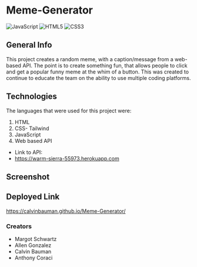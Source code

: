 # Meme-Generator
![JavaScript](https://img.shields.io/badge/javascript-%23323330.svg?style=for-the-badge&logo=javascript&logoColor=%23F7DF1E)
![HTML5](https://img.shields.io/badge/html5-%23E34F26.svg?style=for-the-badge&logo=html5&logoColor=white)
![CSS3](https://img.shields.io/badge/css3-%231572B6.svg?style=for-the-badge&logo=css3&logoColor=white)


## General Info
This project creates a random meme, with a caption/message from a web-based API. The point is to create something fun, that allows people to click and get a popular funny meme at the whim of a button. This was created to continue to educate the team on the ability to use multiple coding platforms.

## Technologies
The languages that were used for this project were:
1. HTML
2. CSS- Tailwind
3. JavaScript
4. Web based API
- Link to API: 
- https://warm-sierra-55973.herokuapp.com

## Screenshot

## Deployed Link
https://calvinbauman.github.io/Meme-Generator/

### Creators
- Margot Schwartz
- Allen Gonzalez
- Calvin Bauman
- Anthony Coraci

